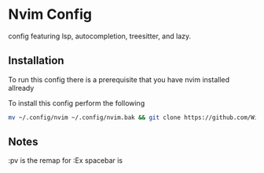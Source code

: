  # Nvim Config

config featuring lsp, autocompletion, treesitter, and lazy. 

 ## Installation
 
To run this config there is a prerequisite that you have nvim installed allready

To install this config perform the following

```bash
mv ~/.config/nvim ~/.config/nvim.bak && git clone https://github.com/Wingfooted/nvim ~/.config/nvim
```

 ## Notes
 
 :pv is the remap for :Ex
 spacebar is <leader>
